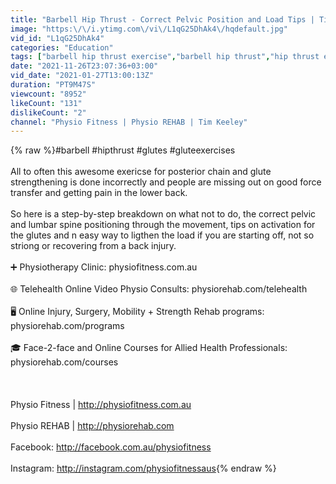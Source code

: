```yaml
---
title: "Barbell Hip Thrust - Correct Pelvic Position and Load Tips | Tim Keeley | Physio REHAB"
image: "https:\/\/i.ytimg.com\/vi\/L1qG25DhAk4\/hqdefault.jpg"
vid_id: "L1qG25DhAk4"
categories: "Education"
tags: ["barbell hip thrust exercise","barbell hip thrust","hip thrust exercise for glute strength"]
date: "2021-11-26T23:07:36+03:00"
vid_date: "2021-01-27T13:00:13Z"
duration: "PT9M47S"
viewcount: "8952"
likeCount: "131"
dislikeCount: "2"
channel: "Physio Fitness | Physio REHAB | Tim Keeley"
---
```

{% raw %}#barbell #hipthrust #glutes #gluteexercises<br /><br />All to often this awesome exericse for posterior chain and glute strengthening is done incorrectly and people are missing out on good force transfer and getting pain in the lower back.<br /><br />So here is a step-by-step breakdown on what not to do, the correct pelvic and lumbar spine positioning through the movement, tips on activation for the glutes and n  easy way to ligthen the load if you are starting off, not so striong or recovering from a back injury.<br /><br />➕ Physiotherapy Clinic: physiofitness.com.au<br /><br />🌐 Telehealth Online Video Physio Consults: physiorehab.com/telehealth<br /><br />🖥  Online Injury, Surgery, Mobility + Strength Rehab programs:<br />physiorehab.com/programs<br /><br />🎓 Face-2-face and Online Courses for Allied Health Professionals: physiorehab.com/courses<br /><br /><br /><br />Physio Fitness | <a rel="nofollow" target="blank" href="http://physiofitness.com.au">http://physiofitness.com.au</a><br /><br />Physio REHAB | <a rel="nofollow" target="blank" href="http://physiorehab.com">http://physiorehab.com</a><br /><br />Facebook: <a rel="nofollow" target="blank" href="http://facebook.com.au/physiofitness">http://facebook.com.au/physiofitness</a><br /><br />Instagram: <a rel="nofollow" target="blank" href="http://instagram.com/physiofitnessaus">http://instagram.com/physiofitnessaus</a>{% endraw %}
